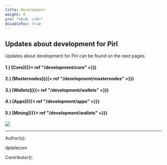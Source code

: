 ```yaml
---
title: Development
weight: 9
pre: "<b>8. </b>"
disableToc: true
---
```


## Updates about development for Pirl

Updates about development for Pirl can be found on the next pages.

#### 1.) [Core]({{< ref "/development/core" >}})
#### 2.) [Masternodes]({{< ref "/development/masternodes" >}})
#### 3.) [Wallets]({{< ref "/development/wallets" >}})
#### 4.) [Apps]({{< ref "/development/apps" >}})
#### 5.) [Mining]({{< ref "/development/wallets" >}})



![](/development/images/Pirl_Energy.gif)













---
Author(s):

dptelecom

Contributor():
